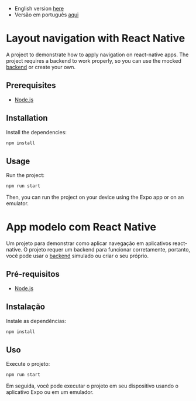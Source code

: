 * English version [here](#layout-navigation-with-react-native)
* Versão em português [aqui](#app-modelo-com-react-native)

# Layout navigation with React Native

A project to demonstrate how to apply navigation on react-native apps. The project requires a backend to work properly, so you can use the mocked [backend](https://github.com/eduardo-da-silva/mock-ApiRest-Flask) or create your own.

## Prerequisites

- [Node.js](https://nodejs.org/en/)

## Installation

Install the dependencies:

```bash
npm install
```

## Usage

Run the project:

```bash
npm run start
```

Then, you can run the project on your device using the Expo app or on an emulator.

# App modelo com React Native

Um projeto para demonstrar como aplicar navegação em aplicativos react-native. O projeto requer um backend para funcionar corretamente, portanto, você pode usar o [backend](https://github.com/eduardo-da-silva/mock-ApiRest-Flask) simulado ou criar o seu próprio.

## Pré-requisitos

- [Node.js](https://nodejs.org/en/)

## Instalação

Instale as dependências:

```bash
npm install
```

## Uso

Execute o projeto:

```bash
npm run start
```

Em seguida, você pode executar o projeto em seu dispositivo usando o aplicativo Expo ou em um emulador.
